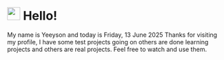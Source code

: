  <h1>
    <img src="https://emojis.slackmojis.com/emojis/images/1643510097/45343/hi.gif?1643510097" width="30"/> 
    Hello!
 </h1>
 <p>
    My name is Yeeyson and today is Friday, 13 June 2025
    Thanks for visiting my profile, I have some test projects going on others are done learning projects and others are real projects.
    Feel free to watch and use them.
 </p>